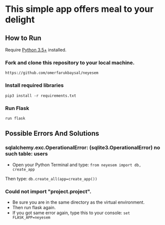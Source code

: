 # This simple app offers meal to your delight

## How to Run
Require [Python 3.5+](https://www.python.org/ftp/python/3.6.4/python-3.6.4.exe) installed.

### Fork and clone this repository to your local machine.
```
https://github.com/omerfarukbaysal/neyesem
```
### Install required libraries
`pip3 install -r requirements.txt`

### Run Flask
`run flask`

## Possible Errors And Solutions

### sqlalchemy.exc.OperationalError: (sqlite3.OperationalError) no such table: users

- Open your Python Terminal and type:
`from neyesem import db, create_app`

Then type:
`db.create_all(app=create_app())`

### Could not import "project.project".
- Be sure you are in the same directory as the virtual environment.
- Then run flask again.
- If you got same error again, type this to your console:
`set FLASK_APP=neyesem`